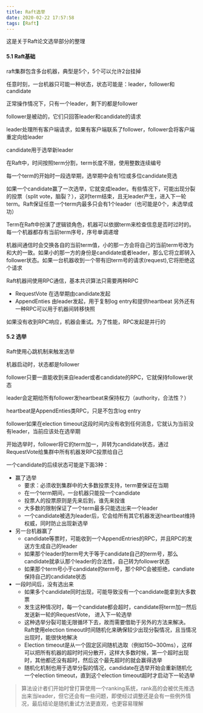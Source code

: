 ```yaml
---
title: Raft选举
date: 2020-02-22 17:57:58
tags: [Raft]
---
```



这是关于Raft论文选举部分的整理


#### 5.1 Raft基础

raft集群包含多台机器，典型是5个，5个可以允许2台挂掉

任意时刻，一台机器只可能一种状态，状态可能是：leader，follower和candidate

正常操作情况下，只有一个leader，剩下的都是follower

follower是被动的，它们只回答leader和candidate的请求

leader处理所有客户端请求，如果有客户端联系了follower，follower会将客户端重定向给leader

candidate用于选举新leader

在Raft中，时间按照term分割，term长度不限，使用整数连续编号

每一个term的开始时一段选举期，选举期中会有1位或多位candidate竞选

如果一个candidate赢了一次选举，它就变成leader。有些情况下，可能出现分裂的投票（split vote，脑裂？），这时term结束，且无leader产生，进入下一轮term。Raft保证任意一个term内最多只会有1个leader（也可能是0个，未选举成功）

Term在Raft中扮演了逻辑锁角色，机器可以依据term来检查信息是否时过时的。每一个机器都存有当前term序号，序号单调递增

机器间通信时会交换各自的当前term值，小的那一方会将自己的当前term号改为和大的一致。如果小的那一方的身份是candidate或者leader，那么它将立即转入follower状态。如果一台机器收到一个带有旧term号的请求(request),它将拒绝这个请求

Raft机器间使用RPC通信，基本共识算法只需要两种RPC
- RequestVote   在选举期由candidate发起
- AppendEnties  由leader发起，用于复制log entry和提供heartbeat
另外还有一种RPC可以用于机器间转移快照

如果没有收到RPC响应，机器会重试。为了性能，RPC发起是并行的


#### 5.2 选举

Raft使用心跳机制来触发选举

机器启动时，状态都是follower

follower只要一直能收到来自leader或者candidate的RPC，它就保持follower状态

leader会定期给所有follower发heartbeat来保持权力（authority，合法性？）

heartbeat是AppendEnties类RPC，只是不包含log entry

follower如果在election timeout这段时间内没有收到任何消息，它就认为当前没有leader，当前应该处在选举期

开始选举时，follower将它的term加一，并转为candidate状态，通过RequestVote给集群中所有机器发RPC投票给自己

一个candidate的后续状态可能是下面3种：
- 赢了选举
	- 要求：必须收到集群中的大多数投票支持，term要保证在当期
	- 在一个term期间，一台机器只能投一个candidate
	- 投票人的投票原则是先来后到，谁先来投谁
	- 大多数的限制保证了一个term最多只能选出来一个leader
	- 一个candidate被选为leader后，它会给所有其它机器发送heartbeat维持权威，同时防止出现新选举
- 另一台机器赢了
	- candidate等票时，可能收到一个AppendEntries的RPC，并且RPC的发送方生成自己的leader
	- 如果那个leader的term号大于等于candidate自己的term号，那么candidate就承认那个leader的合法性，自己转为follower状态
	- 如果那个term号小于candidate的term号，那个RPC会被拒绝，candiate保持自己的candidate状态
- 一段时间后，没有选出来
	- 如果多个candidate同时出现，可能导致没有一个candidate能拿到大多数票
	- 发生这种情况时，每一个candidate都会超时，candidate将term加一然后发送新一轮的RequestVote， 进入下一轮选举
	- 这种选举分裂可能无限循环下去，故而需要借助于另外的方法来解决。Raft使用election timeout时间随机化来确保较少出现分裂情况，且当情况出现时，能很快地解决
	- Election timeout是从一个固定区间随机选取（例如150~300ms），这样可以把所有机器的超时时间分散开，这样大多数时候，第一个超时出现时，其他都还没有超时，然后这个最先超时的就会赢得选举
	- 随机化机制也用于选举分裂的情况，candidate在选举开始会重新随机化一个election timeout，直到这个election timeout超时才启动下一轮选举

> 算法设计者们开始时曾打算使用一个ranking系统，rank高的会被优先推选出来当leader，但它还会有一些问题，即使经过调整还是会有一些例外情况，最后结论是随机重试方法更直观，也更容易理解
